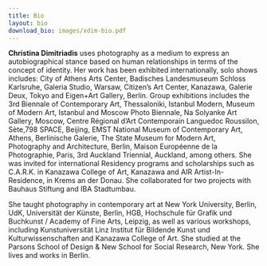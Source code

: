 ```yaml
---
title: Bio
layout: bio
download_bio: images/xdim-bio.pdf
---
```

**Christina Dimitriadis** uses photography as a medium to express an autobiographical stance based on human relationships in terms of the concept of identity. Her work has been exhibited internationally, solo shows includes: City of Athens Arts Center, Badisches Landesmuseum Schloss Karlsruhe, Galeria Studio, Warsaw, Citizen’s Art Center, Kanazawa, Galerie Deux, Tokyo and Eigen+Art Gallery, Berlin. Group exhibitions includes the 3rd Biennale of Contemporary Art, Thessaloniki, Istanbul Modern, Museum of Modern Art, Istanbul and Moscow Photo Biennale, Na Solyanke Art Gallery, Moscow, Centre Régional d’Art Contemporain Languedoc Roussilon, Sète,798 SPACE, Beijing, EMST National Museum of Contemporary Art, Athens, Berlinische Galerie, The State Museum for Modern Art, Photography and Architecture, Berlin, Maison Européenne de la Photographie, Paris, 3rd Auckland Triennial, Auckland, among others. She was invited for international Residency programs and scholarships such as C.A.R.K. in Kanazawa College of Art, Kanazawa and AIR Artist-In- Residence, in Krems an der Donau. She collaborated for two projects with Bauhaus Stiftung and IBA Stadtumbau.

She taught photography in contemporary art at New York University, Berlin, UdK, Universität der Künste, Berlin, HGB, Hochschule für Grafik und Buchkunst / Academy of Fine Arts, Leipzig, as well as various workshops, including Kunstuniversität Linz Institut für Bildende Kunst und Kulturwissenschaften and Kanazawa College of Art. She studied at the Parsons School of Design & New School for Social Research, New York. She lives and works in Berlin.